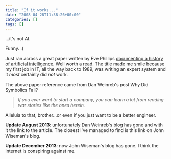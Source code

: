 ```yaml
---
title: "If it works..."
date: "2008-04-28T11:38:26+00:00"
categories: []
tags: []
---
```


...it's not AI.

Funny. :)

Just ran across a great paper written by Eve Phillips <a href="http://web.archive.org/web/20130509190108/http://www.sts.tu-harburg.de/~r.f.moeller/symbolics-info/ai-business.pdf">documenting a history of artificial intelligence</a>. Well worth a read. The title made me smile because my first job in IT, all the way back to 1989, was writing an expert system and it <em>most</em> certainly did <em>not</em> work.

The above paper reference came from Dan Weinreb's post Why Did Symbolics Fail?
<blockquote><em>If you ever want to start a company, you can learn a lot from reading war stories like the ones herein.</em></blockquote>
Alleluia to that, brother...or even if you just want to be a better engineer.

<strong>Update August 2013</strong>: unfortunately Dan Weinreb's blog has gone and with it the link to the article. The closest I've managed to find is this link on John Wiseman's blog.

<strong>Update December 2013</strong>: now John Wiseman's blog has gone. I think the internet is conspiring against me.
